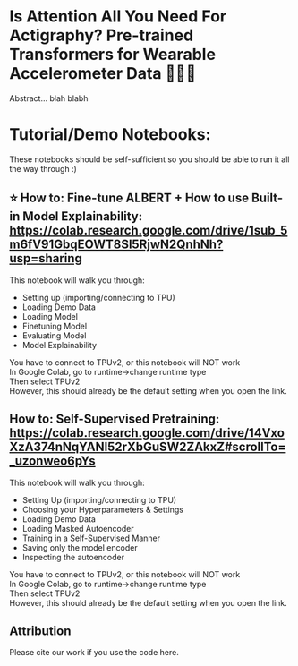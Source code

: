 
# Is Attention All You Need For Actigraphy? Pre-trained Transformers for Wearable Accelerometer Data 🏃‍♀️🏃

Abstract... blah blabh

# Tutorial/Demo Notebooks:
These notebooks should be self-sufficient so you should be able to run it all the way through :)

## ⭐ How to: Fine-tune ALBERT + How to use Built-in Model Explainability: https://colab.research.google.com/drive/1sub_5m6fV91GbqEOWT8Sl5RjwN2QnhNh?usp=sharing

This notebook will walk you through: 
* Setting up (importing/connecting to TPU)
* Loading Demo Data
* Loading Model
* Finetuning Model
* Evaluating Model
* Model Explainability 

You have to connect to TPUv2, or this notebook will NOT work <be>  
In Google Colab, go to runtime->change runtime type <br>
Then select TPUv2 <br>
However, this should already be the default setting when you open the link.

## How to: Self-Supervised Pretraining: https://colab.research.google.com/drive/14VxoXzA374nNqYANI52rXbGuSW2ZAkxZ#scrollTo=_uzonweo6pYs

This notebook will walk you through: 
* Setting Up (importing/connecting to TPU)
* Choosing your Hyperparameters & Settings
* Loading Demo Data
* Loading Masked Autoencoder
* Training in a Self-Supervised Manner
* Saving only the model encoder
* Inspecting the autoencoder

You have to connect to TPUv2, or this notebook will NOT work <be>  
In Google Colab, go to runtime->change runtime type <br>
Then select TPUv2 <br>
However, this should already be the default setting when you open the link.

## Attribution
Please cite our work if you use the code here. 
